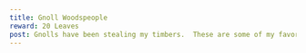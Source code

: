 ```yaml
---
title: Gnoll Woodspeople
reward: 20 Leaves
post: Gnolls have been stealing my timbers.  These are some of my favorite trees.  If you can save them and drive the gnolls from my homestead, I would be grateful. Tobias Fen
---
```




